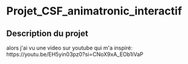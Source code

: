 # Projet_CSF_animatronic_interactif
  <h2> Description du projet </h2>
  <p> alors j'ai vu une video sur youtube qui m'a inspiré: https://youtu.be/EH5yin03pz0?si=CNoX9xA_EOb1iVaP 
</p>


